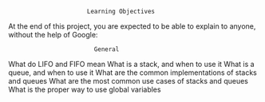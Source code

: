 
                            
                            
                          Learning Objectives
At the end of this project, you are expected to be able to explain to anyone, without the help of Google:

                            General
What do LIFO and FIFO mean
What is a stack, and when to use it
What is a queue, and when to use it
What are the common implementations of stacks and queues
What are the most common use cases of stacks and queues
What is the proper way to use global variables
                            

